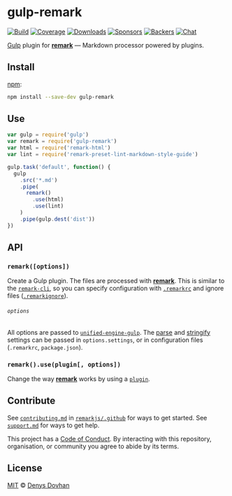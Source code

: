 # gulp-remark

[![Build][build-badge]][build]
[![Coverage][coverage-badge]][coverage]
[![Downloads][downloads-badge]][downloads]
[![Sponsors][sponsors-badge]][collective]
[![Backers][backers-badge]][collective]
[![Chat][chat-badge]][chat]

[Gulp][] plugin for [**remark**][remark] — Markdown processor powered by
plugins.

## Install

[npm][]:

```sh
npm install --save-dev gulp-remark
```

## Use

```js
var gulp = require('gulp')
var remark = require('gulp-remark')
var html = require('remark-html')
var lint = require('remark-preset-lint-markdown-style-guide')

gulp.task('default', function() {
  gulp
    .src('*.md')
    .pipe(
      remark()
        .use(html)
        .use(lint)
    )
    .pipe(gulp.dest('dist'))
})
```

## API

### `remark([options])`

Create a Gulp plugin.
The files are processed with [**remark**][remark].
This is similar to the [`remark-cli`][cli], so you can specify configuration
with [`.remarkrc`][remarkrc] and ignore files ([`.remarkignore`][remarkignore]).

###### `options`

All options are passed to [`unified-engine-gulp`][engine].
The [parse][remark-parse-settings] and [stringify][remark-stringify-settings]
settings can be passed in `options.settings`, or in configuration files
(`.remarkrc`, `package.json`).

### `remark().use(plugin[, options])`

Change the way [**remark**][remark] works by using a [`plugin`][remark-plugins].

## Contribute

See [`contributing.md`][contributing] in [`remarkjs/.github`][health] for ways
to get started.
See [`support.md`][support] for ways to get help.

This project has a [Code of Conduct][coc].
By interacting with this repository, organisation, or community you agree to
abide by its terms.

## License

[MIT][license] © [Denys Dovhan][author]

<!-- Definitions -->

[build-badge]: https://img.shields.io/travis/remarkjs/gulp-remark/master.svg

[build]: https://travis-ci.org/remarkjs/gulp-remark

[coverage-badge]: https://img.shields.io/codecov/c/github/remarkjs/gulp-remark.svg

[coverage]: https://codecov.io/github/remarkjs/gulp-remark

[downloads-badge]: https://img.shields.io/npm/dm/gulp-remark.svg

[downloads]: https://www.npmjs.com/package/gulp-remark

[sponsors-badge]: https://opencollective.com/unified/sponsors/badge.svg

[backers-badge]: https://opencollective.com/unified/backers/badge.svg

[collective]: https://opencollective.com/unified

[chat-badge]: https://img.shields.io/badge/join%20the%20community-on%20spectrum-7b16ff.svg

[chat]: https://spectrum.chat/unified/remark

[npm]: https://docs.npmjs.com/cli/install

[health]: https://github.com/remarkjs/.github

[contributing]: https://github.com/remarkjs/.github/blob/master/contributing.md

[support]: https://github.com/remarkjs/.github/blob/master/support.md

[coc]: https://github.com/remarkjs/.github/blob/master/code-of-conduct.md

[license]: license

[author]: https://denysdovhan.com

[remark]: https://github.com/remarkjs/remark

[gulp]: https://github.com/gulpjs/gulp

[cli]: https://github.com/remarkjs/remark/tree/master/packages/remark-cli

[remarkrc]: https://github.com/unifiedjs/unified-engine/blob/master/doc/configure.md

[remarkignore]: https://github.com/unifiedjs/unified-engine/blob/master/doc/ignore.md

[remark-plugins]: https://github.com/remarkjs/remark/blob/master/doc/plugins.md

[remark-parse-settings]: https://github.com/remarkjs/remark/tree/master/packages/remark-parse#processoruseparse-options

[remark-stringify-settings]: https://github.com/remarkjs/remark/tree/master/packages/remark-stringify#processorusestringify-options

[engine]: https://github.com/unifiedjs/unified-engine-gulp#engineoptions
